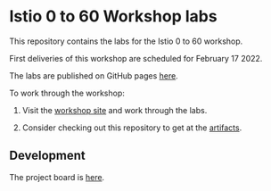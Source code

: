 # Istio 0 to 60 Workshop labs

This repository contains the labs for the Istio 0 to 60 workshop.

First deliveries of this workshop are scheduled for February 17 2022.

The labs are published on GitHub pages [here](https://tetratelabs.github.io/istio-0to60/).

To work through the workshop:

1. Visit the [workshop site](https://tetratelabs.github.io/istio-0to60/) and work through the labs.

1. Consider checking out this repository to get at the [artifacts](artifacts/).

## Development

The project board is [here](https://github.com/orgs/tetratelabs/projects/9/views/4).
